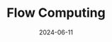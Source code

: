 ---  
layout: startup_page  
title: "Flow Computing"  
id: "flowcomputing.com"  
permalink: "/flowcomputingflowcomputing.com06112024/"  
website: "https://www.flow-computing.com/"  
funding_round: "Pre-Seed"  
funding_amount: "$4.3M"  
investors: "Butterfly Ventures, FOV Ventures, Sarsia, Stephen Industries, Superhero Capital, Business Finland"  
about: "Flow Computing develops a Parallel Processing Unit (PPU) companion chip that claims to instantly double the performance of any CPU, and up to 100x with software optimization. This is achieved through nanosecond-scale traffic management, improving CPU efficiency without code modification. The technology aims to address the growing compute demands of AI and other applications."  
markets: "Semiconductors, AI"  
hq: "Helsinki, Uusimaa, Finland"  
founded_year: "2024"  
linkedin: "https://www.linkedin.com/company/flowcomputing/"  
twitter: ""  
instagram: ""  
facebook: "https://www.facebook.com/flow.computing.ppu"  
crunchbase: "https://www.crunchbase.com/organization/flow-computing"  
pitchbook: "https://pitchbook.com/profiles/company/509257-36"  

date_display: "11-Jun-2024"  
date: "2024-06-11"

# SEO Optimization  
meta_title: "Flow Computing - Pre-Seed Funding ($4.3M)"  
meta_description: "Flow Computing, Flow Computing develops a Parallel Processing Unit (PPU) companion chip that claims to instantly double the performance of any CPU, and up to 100x wit..."  
meta_keywords: "Flow Computing, Semiconductors, AI, Pre-Seed funding"  
canonical_url: "https://startup.projectstartups.com/flowcomputingflowcomputing.com06112024/"  
---